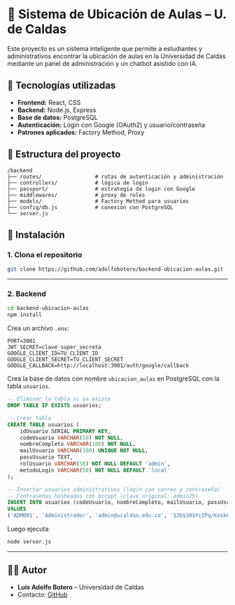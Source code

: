 # 🏫 Sistema de Ubicación de Aulas – U. de Caldas

Este proyecto es un sistema inteligente que permite a estudiantes y administrativos encontrar la ubicación de aulas en la Universidad de Caldas mediante un panel de administración y un chatbot asistido con IA.

## 🔧 Tecnologías utilizadas

- **Frontend:** React, CSS
- **Backend:** Node.js, Express
- **Base de datos:** PostgreSQL
- **Autenticación:** Login con Google (OAuth2) y usuario/contraseña
- **Patrones aplicados:** Factory Method, Proxy

## 📁 Estructura del proyecto

```
/backend
├── routes/                 # rutas de autenticación y administración
├── controllers/            # lógica de login
├── passport/               # estrategia de login con Google
├── middlewares/            # proxy de roles
├── models/                 # Factory Method para usuarios
├── config/db.js            # conexión con PostgreSQL
└── server.js
```

## 🚀 Instalación

### 1. Clona el repositorio

```bash
git clone https://github.com/adolfobotero/backend-ubicacion-aulas.git
```

---

### 2. Backend

```bash
cd backend-ubicacion-aulas
npm install
```

Crea un archivo `.env`:

```
PORT=3001
JWT_SECRET=clave_super_secreta
GOOGLE_CLIENT_ID=TU_CLIENT_ID
GOOGLE_CLIENT_SECRET=TU_CLIENT_SECRET
GOOGLE_CALLBACK=http://localhost:3001/auth/google/callback
```

Crea la base de datos con nombre `ubicacion_aulas` en PostgreSQL con la tabla `usuarios`.

```sql
-- Eliminar la tabla si ya existe
DROP TABLE IF EXISTS usuarios;

-- Crear tabla
CREATE TABLE usuarios (
    idUsuario SERIAL PRIMARY KEY,
    codeUsuario VARCHAR(50) NOT NULL,
    nombreCompleto VARCHAR(100) NOT NULL,
    mailUsuario VARCHAR(100) UNIQUE NOT NULL,
    passUsuario TEXT,
    rolUsuario VARCHAR(50) NOT NULL DEFAULT 'admin',
    metodoLogin VARCHAR(50) NOT NULL DEFAULT 'local'
);

-- Insertar usuarios administrativos (login con correo y contraseña)
-- Contraseñas hasheadas con bcrypt (clave original: admin25)
INSERT INTO usuarios (codeUsuario, nombreCompleto, mailUsuario, passUsuario, rolUsuario, metodoLogin)
VALUES 
('ADM001', 'Administrador', 'admin@ucaldas.edu.co', '$2b$10$YcIPq/KvskKCasmI3u567OV721fZRP/xdXjjJUCfPVHr92y3XokVW', 'admin', 'local');
```

Luego ejecuta:

```bash
node server.js
```

---
## 👨‍💻 Autor

- **Luis Adolfo Botero** – Universidad de Caldas
- Contacto: [GitHub](https://github.com/adolfobotero)

